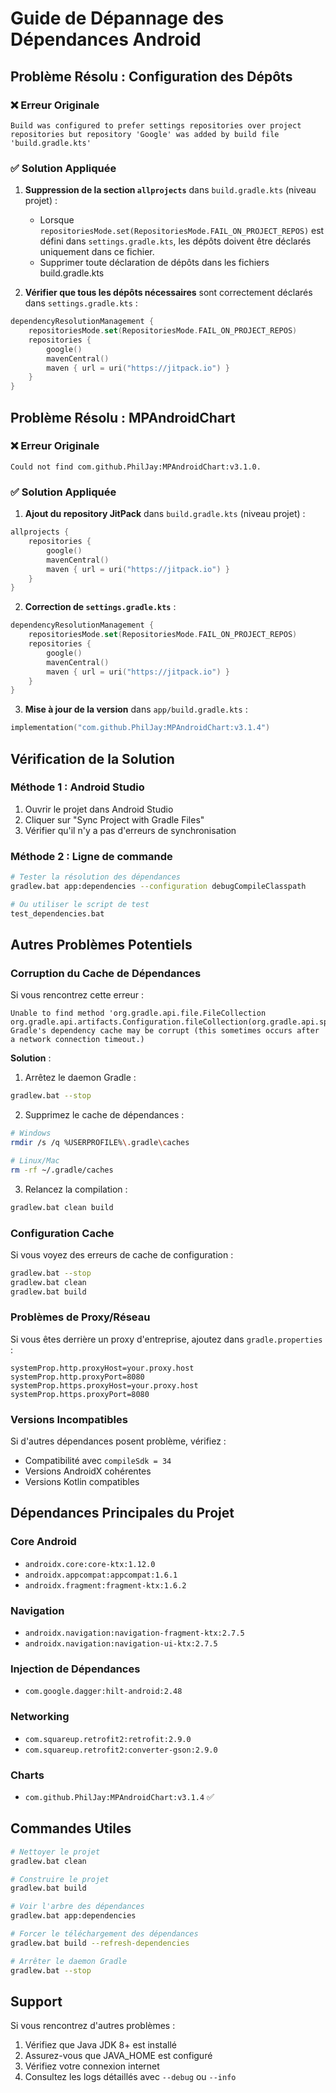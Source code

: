 # Guide de Dépannage des Dépendances Android

## Problème Résolu : Configuration des Dépôts

### ❌ Erreur Originale
```
Build was configured to prefer settings repositories over project repositories but repository 'Google' was added by build file 'build.gradle.kts'
```

### ✅ Solution Appliquée
1. **Suppression de la section `allprojects`** dans `build.gradle.kts` (niveau projet) :
   - Lorsque `repositoriesMode.set(RepositoriesMode.FAIL_ON_PROJECT_REPOS)` est défini dans `settings.gradle.kts`, les dépôts doivent être déclarés uniquement dans ce fichier.
   - Supprimer toute déclaration de dépôts dans les fichiers build.gradle.kts

2. **Vérifier que tous les dépôts nécessaires** sont correctement déclarés dans `settings.gradle.kts` :
```kotlin
dependencyResolutionManagement {
    repositoriesMode.set(RepositoriesMode.FAIL_ON_PROJECT_REPOS)
    repositories {
        google()
        mavenCentral()
        maven { url = uri("https://jitpack.io") }
    }
}
```

## Problème Résolu : MPAndroidChart

### ❌ Erreur Originale
```
Could not find com.github.PhilJay:MPAndroidChart:v3.1.0.
```

### ✅ Solution Appliquée

1. **Ajout du repository JitPack** dans `build.gradle.kts` (niveau projet) :
```kotlin
allprojects {
    repositories {
        google()
        mavenCentral()
        maven { url = uri("https://jitpack.io") }
    }
}
```

2. **Correction de `settings.gradle.kts`** :
```kotlin
dependencyResolutionManagement {
    repositoriesMode.set(RepositoriesMode.FAIL_ON_PROJECT_REPOS)
    repositories {
        google()
        mavenCentral()
        maven { url = uri("https://jitpack.io") }
    }
}
```

3. **Mise à jour de la version** dans `app/build.gradle.kts` :
```kotlin
implementation("com.github.PhilJay:MPAndroidChart:v3.1.4")
```

## Vérification de la Solution

### Méthode 1 : Android Studio
1. Ouvrir le projet dans Android Studio
2. Cliquer sur "Sync Project with Gradle Files"
3. Vérifier qu'il n'y a pas d'erreurs de synchronisation

### Méthode 2 : Ligne de commande
```bash
# Tester la résolution des dépendances
gradlew.bat app:dependencies --configuration debugCompileClasspath

# Ou utiliser le script de test
test_dependencies.bat
```

## Autres Problèmes Potentiels

### Corruption du Cache de Dépendances
Si vous rencontrez cette erreur :
```
Unable to find method 'org.gradle.api.file.FileCollection org.gradle.api.artifacts.Configuration.fileCollection(org.gradle.api.specs.Spec)'
Gradle's dependency cache may be corrupt (this sometimes occurs after a network connection timeout.)
```

**Solution** :
1. Arrêtez le daemon Gradle :
```bash
gradlew.bat --stop
```

2. Supprimez le cache de dépendances :
```bash
# Windows
rmdir /s /q %USERPROFILE%\.gradle\caches

# Linux/Mac
rm -rf ~/.gradle/caches
```

3. Relancez la compilation :
```bash
gradlew.bat clean build
```

### Configuration Cache
Si vous voyez des erreurs de cache de configuration :
```bash
gradlew.bat --stop
gradlew.bat clean
gradlew.bat build
```

### Problèmes de Proxy/Réseau
Si vous êtes derrière un proxy d'entreprise, ajoutez dans `gradle.properties` :
```properties
systemProp.http.proxyHost=your.proxy.host
systemProp.http.proxyPort=8080
systemProp.https.proxyHost=your.proxy.host
systemProp.https.proxyPort=8080
```

### Versions Incompatibles
Si d'autres dépendances posent problème, vérifiez :
- Compatibilité avec `compileSdk = 34`
- Versions AndroidX cohérentes
- Versions Kotlin compatibles

## Dépendances Principales du Projet

### Core Android
- `androidx.core:core-ktx:1.12.0`
- `androidx.appcompat:appcompat:1.6.1`
- `androidx.fragment:fragment-ktx:1.6.2`

### Navigation
- `androidx.navigation:navigation-fragment-ktx:2.7.5`
- `androidx.navigation:navigation-ui-ktx:2.7.5`

### Injection de Dépendances
- `com.google.dagger:hilt-android:2.48`

### Networking
- `com.squareup.retrofit2:retrofit:2.9.0`
- `com.squareup.retrofit2:converter-gson:2.9.0`

### Charts
- `com.github.PhilJay:MPAndroidChart:v3.1.4` ✅

## Commandes Utiles

```bash
# Nettoyer le projet
gradlew.bat clean

# Construire le projet
gradlew.bat build

# Voir l'arbre des dépendances
gradlew.bat app:dependencies

# Forcer le téléchargement des dépendances
gradlew.bat build --refresh-dependencies

# Arrêter le daemon Gradle
gradlew.bat --stop
```

## Support

Si vous rencontrez d'autres problèmes :
1. Vérifiez que Java JDK 8+ est installé
2. Assurez-vous que JAVA_HOME est configuré
3. Vérifiez votre connexion internet
4. Consultez les logs détaillés avec `--debug` ou `--info`